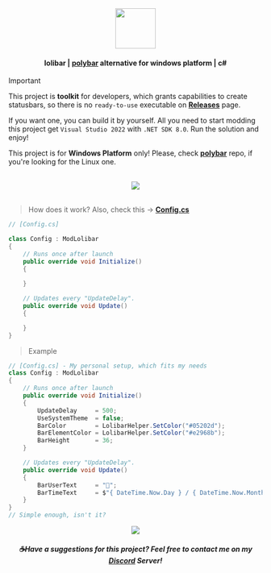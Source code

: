 <div align=center><img src="https://github.com/user-attachments/assets/7e5daeb0-ee0c-4e9c-b584-21164433649d" height=80 /></div>

#### <div align=center>lolibar | [polybar](https://github.com/polybar/polybar) alternative for windows platform | c#</div>

> [!IMPORTANT]  
> This project is **toolkit** for developers, which grants capabilities to create statusbars, so there is no `ready-to-use` executable on **[Releases](https://github.com/supchyan/lolibar/releases)** page.
>
> If you want one, you can build it by yourself. All you need to start modding this project get `Visual Studio 2022` with `.NET SDK 8.0`. Run the solution and enjoy!
> 
> This project is for **Windows Platform** only! Please, check **[polybar](https://github.com/polybar/polybar)** repo, if you're looking for the Linux one.

</br>
<div align=center><img src="https://github.com/user-attachments/assets/61e8207e-10a6-4e7a-b8a0-775204f900a0" /></div>
</br>

> How does it work? Also, check this → **[Config.cs](https://github.com/supchyan/lolibar/blob/master/Mods/Config.cs)**
```csharp
// [Config.cs]

class Config : ModLolibar
{
    // Runs once after launch
    public override void Initialize()
    {
        
    }

    // Updates every "UpdateDelay".
    public override void Update()
    {

    }
}
```

> Example
```csharp
// [Config.cs] - My personal setup, which fits my needs
class Config : ModLolibar
{
    // Runs once after launch
    public override void Initialize()
    {
        UpdateDelay     = 500;
        UseSystemTheme  = false;
        BarColor        = LolibarHelper.SetColor("#05202d");
        BarElementColor = LolibarHelper.SetColor("#e2968b");
        BarHeight       = 36;
    }

    // Updates every "UpdateDelay".
    public override void Update()
    {
        BarUserText     = "🐳";
        BarTimeText     = $"{ DateTime.Now.Day } / { DateTime.Now.Month } / { DateTime.Now.Year } { DateTime.Now.DayOfWeek }";
    }
}
// Simple enough, isn't it?
```

<div align=center><img src="https://github.com/user-attachments/assets/fb7365e6-a60f-4e95-bf83-e8f364ecbe21" /></div>

##### <div align=center> ☕Have a suggestions for this project? Feel free to contact me on my [Discord](https://discord.gg/dGF8p9UGyM) Server!</div>

